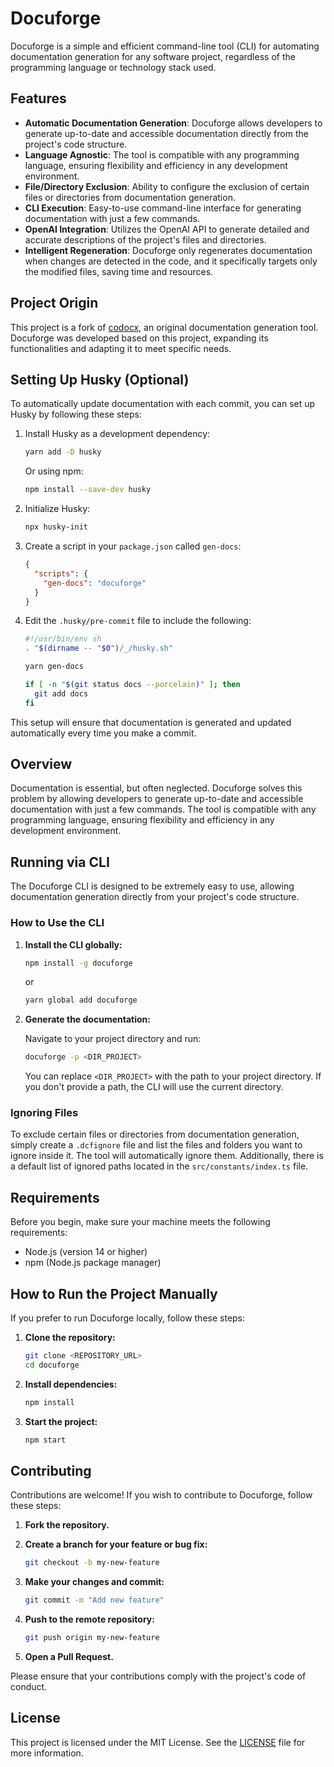 # Docuforge

Docuforge is a simple and efficient command-line tool (CLI) for automating documentation generation for any software project, regardless of the programming language or technology stack used.

## Features

- **Automatic Documentation Generation**: Docuforge allows developers to generate up-to-date and accessible documentation directly from the project's code structure.
- **Language Agnostic**: The tool is compatible with any programming language, ensuring flexibility and efficiency in any development environment.
- **File/Directory Exclusion**: Ability to configure the exclusion of certain files or directories from documentation generation.
- **CLI Execution**: Easy-to-use command-line interface for generating documentation with just a few commands.
- **OpenAI Integration**: Utilizes the OpenAI API to generate detailed and accurate descriptions of the project's files and directories.
- **Intelligent Regeneration**: Docuforge only regenerates documentation when changes are detected in the code, and it specifically targets only the modified files, saving time and resources.

## Project Origin

This project is a fork of [codocx](https://github.com/jefferson-calmon/codocx), an original documentation generation tool. Docuforge was developed based on this project, expanding its functionalities and adapting it to meet specific needs.

## Setting Up Husky (Optional)

To automatically update documentation with each commit, you can set up Husky by following these steps:

1. Install Husky as a development dependency:

    ```bash
    yarn add -D husky
    ```

    Or using npm:

    ```bash
    npm install --save-dev husky
    ```

2. Initialize Husky:

    ```bash
    npx husky-init
    ```

3. Create a script in your `package.json` called `gen-docs`:

    ```json
    {
      "scripts": {
        "gen-docs": "docuforge"
      }
    }
    ```

4. Edit the `.husky/pre-commit` file to include the following:

    ```sh
    #!/usr/bin/env sh
    . "$(dirname -- "$0")/_/husky.sh"

    yarn gen-docs

    if [ -n "$(git status docs --porcelain)" ]; then
      git add docs
    fi
    ```

This setup will ensure that documentation is generated and updated automatically every time you make a commit.

## Overview

Documentation is essential, but often neglected. Docuforge solves this problem by allowing developers to generate up-to-date and accessible documentation with just a few commands. The tool is compatible with any programming language, ensuring flexibility and efficiency in any development environment.

## Running via CLI

The Docuforge CLI is designed to be extremely easy to use, allowing documentation generation directly from your project's code structure.

### How to Use the CLI

1. **Install the CLI globally:**

    ```bash
    npm install -g docuforge
    ```
    or
    ```bash
    yarn global add docuforge
    ```

2. **Generate the documentation:**

    Navigate to your project directory and run:

    ```bash
    docuforge -p <DIR_PROJECT>
    ```

    You can replace `<DIR_PROJECT>` with the path to your project directory. If you don't provide a path, the CLI will use the current directory.

### Ignoring Files

To exclude certain files or directories from documentation generation, simply create a `.dcfignore` file and list the files and folders you want to ignore inside it. The tool will automatically ignore them. Additionally, there is a default list of ignored paths located in the `src/constants/index.ts` file.

## Requirements

Before you begin, make sure your machine meets the following requirements:

-   Node.js (version 14 or higher)
-   npm (Node.js package manager)

## How to Run the Project Manually

If you prefer to run Docuforge locally, follow these steps:

1. **Clone the repository:**

    ```bash
    git clone <REPOSITORY_URL>
    cd docuforge
    ```

2. **Install dependencies:**

    ```bash
    npm install
    ```

3. **Start the project:**

    ```bash
    npm start
    ```

## Contributing

Contributions are welcome! If you wish to contribute to Docuforge, follow these steps:

1. **Fork the repository.**
2. **Create a branch for your feature or bug fix:**

    ```bash
    git checkout -b my-new-feature
    ```

3. **Make your changes and commit:**

    ```bash
    git commit -m "Add new feature"
    ```

4. **Push to the remote repository:**

    ```bash
    git push origin my-new-feature
    ```

5. **Open a Pull Request.**

Please ensure that your contributions comply with the project's code of conduct.

## License

This project is licensed under the MIT License. See the [LICENSE](./LICENSE) file for more information.
